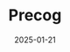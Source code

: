 ---  
layout: startup_page  
title: "Precog"  
id: "precog.com"  
permalink: "/precogprecog.com01212025/"  
website: "https://precog.com"  
funding_round: ""  
funding_amount: ""  
investors: "Venture Guides, Streamlined Ventures, Circadian Ventures"  
about: "Precog is an enterprise leader in AI-driven ETL solutions that automates the creation of API connectors at unprecedented speed and scale. Unlike traditional ETL solutions, Precog uses machine intelligence to automatically generate connectors, offering unparalleled efficiency and seamless integration with leading platforms. This allows for faster data integration and analytics."  
markets: "Data Integration, AI, Machine Learning, ETL, Analytics, Business Intelligence, BI, NoSQL Analytics, Fintech"  
hq: "Boulder, Colorado, United States"  
founded_year: "2020"  
linkedin: "https://www.linkedin.com/company/precogdata"  
twitter: "https://twitter.com/precog"  
instagram: ""  
facebook: ""  
crunchbase: "https://www.crunchbase.com/organization/precog"  
pitchbook: "https://pitchbook.com/profiles/company/464189-14"  

date_display: "21-Jan-2025"  
date: "2025-01-21"

# SEO Optimization  
meta_title: "Precog"  
meta_description: "Precog, Precog is an enterprise leader in AI-driven ETL solutions that automates the creation of API connectors at unprecedented speed and scale. Unlike tradi..."  
meta_keywords: "Precog, Data Integration, AI, Machine Learning, ETL, Analytics, Business Intelligence, BI, NoSQL Analytics, Fintech,  funding"  
canonical_url: "https://startup.projectstartups.com/precogprecog.com01212025/"  
---